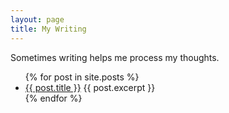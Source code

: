 ```yaml
---
layout: page
title: My Writing
---
```


<p>Sometimes writing helps me process my thoughts.</p>

<ul>
  {% for post in site.posts %}
    <li>
      <a href="{{ post.url }}">{{ post.title }}</a>
      {{ post.excerpt }}
    </li>
  {% endfor %}
</ul>
